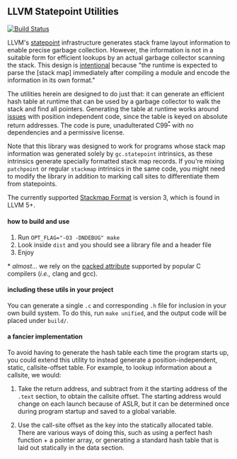 ## LLVM Statepoint Utilities

[![Build Status](https://travis-ci.org/kavon/llvm-statepoint-utils.svg?branch=master)](https://travis-ci.org/kavon/llvm-statepoint-utils)

LLVM's [statepoint](http://llvm.org/docs/Statepoints.html)  infrastructure generates stack frame layout information to enable
precise garbage collection.
However, the information is not in a suitable form for
efficient lookups by an actual garbage collector scanning the stack.
This design is [intentional](http://llvm.org/docs/StackMaps.html#stack-map-format) because
"the runtime is expected to parse the [stack map] immediately after compiling a module and
encode the information in its own format."

The utilities herein are designed to do just that: it can generate an efficient hash table at runtime that can be used by a garbage collector to walk the stack and find all pointers.
Generating the table at runtime works around [issues](https://en.wikipedia.org/wiki/Address_space_layout_randomization) with position independent code, since the table is keyed on absolute return addresses.
The code is pure, unadulterated C99<sup>[*](#caveat)</sup> with no dependencies and a permissive license.

Note that this library was designed to work for programs whose stack map information was generated solely by ``gc.statepoint`` intrinsics, as these intrinsics generate specially formatted stack map records. If you're mixing ``patchpoint`` or regular ``stackmap`` intrinsics in the same code, you might need to modify the library in addition to marking call sites to differentiate them from statepoints.

The currently supported [Stackmap Format](http://llvm.org/docs/StackMaps.html#stack-map-format) is version 3, which is found in LLVM 5+.

#### how to build and use

1. Run ``OPT_FLAG="-O3 -DNDEBUG" make``
2. Look inside ``dist`` and you should see a library file and a header file
3. Enjoy

<a name="caveat">\*</a> *almost*... we rely on the [packed attribute](https://gcc.gnu.org/onlinedocs/gcc/Common-Type-Attributes.html#Common-Type-Attributes)
 supported by popular C compilers (*i.e.,* clang and gcc).

#### including these utils in your project

You can generate a single `.c` and corresponding `.h` file for inclusion in your own
build system. To do this, run `make unified`, and the output code will be placed under `build/`.

#### a fancier implementation

To avoid having to generate the hash table each time the program starts up, you could extend
this utility to instead generate a position-independent, static, callsite-offset table.
For example, to lookup information about a callsite, we would:

1.  Take the return address, and subtract from it the starting address of the `.text` section,
    to obtain the callsite offset.
    The starting address would change on each launch because of ASLR,
    but it can be determined once during program startup and saved to a global variable.

2.  Use the call-site offset as the key into the statically allocated table. There are
    various ways of doing this, such as using a perfect hash function + a pointer array,
    or generating a standard hash table that is laid out statically in the data section.
